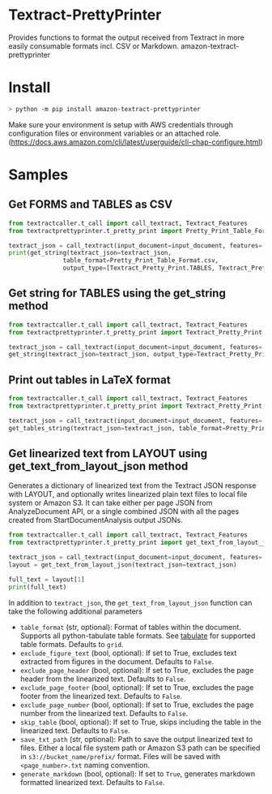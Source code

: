 # Textract-PrettyPrinter

Provides functions to format the output received from Textract in more easily consumable formats incl. CSV or Markdown.
amazon-textract-prettyprinter

# Install

```bash
> python -m pip install amazon-textract-prettyprinter
```

Make sure your environment is setup with AWS credentials through configuration files or environment variables or an attached role. (https://docs.aws.amazon.com/cli/latest/userguide/cli-chap-configure.html)


# Samples

## Get FORMS and TABLES as CSV

```python
from textractcaller.t_call import call_textract, Textract_Features
from textractprettyprinter.t_pretty_print import Pretty_Print_Table_Format, Textract_Pretty_Print, get_string

textract_json = call_textract(input_document=input_document, features=[Textract_Features.FORMS, Textract_Features.TABLES])
print(get_string(textract_json=textract_json,
               table_format=Pretty_Print_Table_Format.csv,
               output_type=[Textract_Pretty_Print.TABLES, Textract_Pretty_Print.FORMS]))
```

## Get string for TABLES using the get_string method

```python
from textractcaller.t_call import call_textract, Textract_Features
from textractprettyprinter.t_pretty_print import Textract_Pretty_Print, get_string

textract_json = call_textract(input_document=input_document, features=[Textract_Features.TABLES])
get_string(textract_json=textract_json, output_type=Textract_Pretty_Print.TABLES)
```

## Print out tables in LaTeX format

```python
from textractcaller.t_call import call_textract, Textract_Features
from textractprettyprinter.t_pretty_print import Textract_Pretty_Print, get_string

textract_json = call_textract(input_document=input_document, features=[Textract_Features.FORMS, Textract_Features.TABLES])
get_tables_string(textract_json=textract_json, table_format=Pretty_Print_Table_Format.latex)
```

## Get linearized text from LAYOUT using get_text_from_layout_json method

Generates a dictionary of linearized text from the Textract JSON response with LAYOUT, and optionally writes linearized plain text files to local file system or Amazon S3. It can take either per page JSON from AnalyzeDocument API, or a single combined JSON with all the pages created from StartDocumentAnalysis output JSONs.
    
```python
from textractcaller.t_call import call_textract, Textract_Features
from textractprettyprinter.t_pretty_print import get_text_from_layout_json

textract_json = call_textract(input_document=input_document, features=[Textract_Features.LAYOUT, Textract_Features.TABLES])
layout = get_text_from_layout_json(textract_json=textract_json)

full_text = layout[1]
print(full_text)
```

In addition to `textract_json`, the `get_text_from_layout_json` function can take the following additional parameters

- `table_format` (str, optional): Format of tables within the document. Supports all python-tabulate table formats. See [tabulate](https://github.com/gregbanks/python-tabulate) for supported table formats. Defaults to `grid`.
- `exclude_figure_text` (bool, optional): If set to True, excludes text extracted from figures in the document. Defaults to `False`.
- `exclude_page_header` (bool, optional): If set to True, excludes the page header from the linearized text. Defaults to `False`.
- `exclude_page_footer` (bool, optional): If set to True, excludes the page footer from the linearized text. Defaults to `False`.
- `exclude_page_number` (bool, optional): If set to True, excludes the page number from the linearized text. Defaults to `False`.
- `skip_table` (bool, optional): If set to True, skips including the table in the linearized text. Defaults to `False`.
- `save_txt_path` (str, optional): Path to save the output linearized text to files. Either a local file system path or Amazon S3 path can be specified in `s3://bucket_name/prefix/` format. Files will be saved with `<page_number>.txt` naming convention.
- `generate_markdown` (bool, optional): If set to `True`, generates markdown formatted linearized text. Defaults to `False`.
